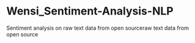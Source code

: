 # Wensi_Sentiment-Analysis-NLP
Sentiment analysis on raw text data from open sourceraw text data from open source
